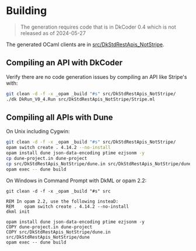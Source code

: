 # Building

> The generation requires code that is in DkCoder 0.4 which is not released as of 2024-05-27

The generated OCaml clients are in [src/DkStdRestApis_NotStripe](src/DkStdRestApis_NotStripe).

## Compiling an API with DkCoder

Verify there are no code generation issues by compiling an API like Stripe's with:

```sh
git clean -d -f -x _opam _build "#s" src/DkStdRestApis_NotStripe/
./dk DkRun_V0_4.Run src/DkStdRestApis_NotStripe/Stripe.ml
```

## Compiling all APIs with Dune

On Unix including Cygwin:

```sh
git clean -d -f -x _opam _build "#s" src/DkStdRestApis_NotStripe/
opam switch create . 4.14.2 --no-install
opam install dune json-data-encoding ptime ezjsonm -y
cp dune-project.in dune-project
cp src/DkStdRestApis_NotStripe/dune.in src/DkStdRestApis_NotStripe/dune
opam exec -- dune build
```

On Windows in Command Prompt with DkML or opam 2.2:

```dosbatch
git clean -d -f -x _opam _build "#s" src

REM In opam 2.2, use the following insteaD:
REM    opam switch create . 4.14.2 --no-install
dkml init

opam install dune json-data-encoding ptime ezjsonm -y
COPY dune-project.in dune-project
COPY src/DkStdRestApis_NotStripe/dune.in src/DkStdRestApis_NotStripe/dune
opam exec -- dune build
```
